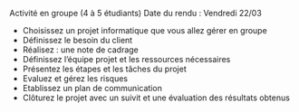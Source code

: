Activité en groupe (4 à 5 étudiants)
Date du rendu : Vendredi 22/03
- Choisissez un projet informatique que vous allez gérer en groupe
- Définissez le besoin du client
- Réalisez : une note de cadrage
- Définissez l’équipe projet et les ressources nécessaires
- Présentez les étapes et les tâches du projet
- Evaluez et gérez les risques
- Etablissez un plan de communication
- Clôturez le projet avec un suivit et une évaluation des résultats obtenus